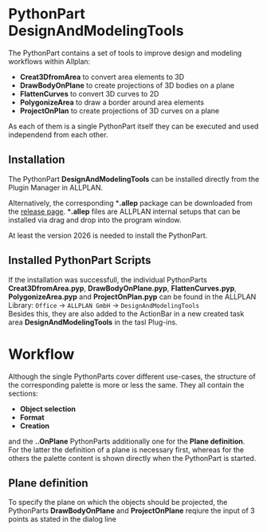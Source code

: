 # PythonPart DesignAndModelingTools
The PythonPart contains a set of tools to improve design and modeling workflows within Allplan:
- **Creat3DfromArea** to convert area elements to 3D
- **DrawBodyOnPlane** to create projections of 3D bodies on a plane
- **FlattenCurves** to convert 3D curves to 2D
- **PolygonizeArea** to draw a border around area elements
- **ProjectOnPlan** to create projections of 3D curves on a plane

As each of them is a single PythonPart itself they can be executed and used independend from each other.

## Installation
The PythonPart **DesignAndModelingTools** can be installed directly from the Plugin Manager in ALLPLAN. 

Alternatively, the corresponding ***.allep** package can be downloaded from the [release page](https://github.com/AnkeNiedermaier/design-modeling-tools-public/releases). ***.allep** files are ALLPLAN internal setups that can be installed via drag and drop into the program window.

At least the version 2026 is needed to install the PythonPart.

## Installed PythonPart Scripts
If the installation was successfull, the individual PythonParts **Creat3DfromArea.pyp**, **DrawBodyOnPlane.pyp**, **FlattenCurves.pyp**, **PolygonizeArea.pyp** and **ProjectOnPlan.pyp** can be found
in the ALLPLAN Library:
`Office` → `ALLPLAN GmbH` → `DesignAndModelingTools`\
Besides this, they are also added to the ActionBar in a new created task area **DesignAndModelingTools** in the tasl Plug-ins.

# Workflow
Although the single PythonParts cover different use-cases, the structure of the corresponding palette is more or less the same. They all contain the sections:
- **Object selection**
- **Format**
- **Creation**

and the **..OnPlane** PythonParts additionally one for the **Plane definition**.\
For the latter the definition of a plane is necessary first, whereas for the others the palette content is shown directly when the PythonPart is started.

## Plane definition
To specify the plane on which the objects should be projected, the PythonParts **DrawBodyOnPlane** and **ProjectOnPlane** reqiure the input of 3 points as stated in the dialog line
